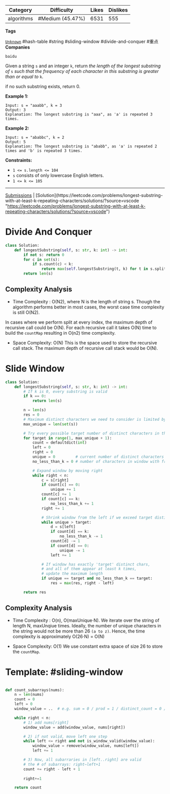 
| Category   | Difficulty       | Likes | Dislikes |
| ---------- | ---------------- | ----- | -------- |
| algorithms | #Medium (45.47%) | 6531  | 555      |

**Tags**

[`Unknown`](https://leetcode.com/tag/Unknown?source=vscode "https://leetcode.com/tag/Unknown?source=vscode") #hash-table #string #sliding-window #divide-and-conquer  #重点 
**Companies**

`baidu`

Given a string `s` and an integer `k`, return _the length of the longest substring of_ `s` _such that the frequency of each character in this substring is greater than or equal to_ `k`.

if no such substring exists, return 0.

**Example 1:**

```
Input: s = "aaabb", k = 3
Output: 3
Explanation: The longest substring is "aaa", as 'a' is repeated 3 times.
```

**Example 2:**

```
Input: s = "ababbc", k = 2
Output: 5
Explanation: The longest substring is "ababb", as 'a' is repeated 2 times and 'b' is repeated 3 times.
```

**Constraints:**

- `1 <= s.length <= 104`
- `s` consists of only lowercase English letters.
- `1 <= k <= 105`

---

[Submissions](https://leetcode.com/problems/longest-substring-with-at-least-k-repeating-characters/submissions/?source=vscode "https://leetcode.com/problems/longest-substring-with-at-least-k-repeating-characters/submissions/?source=vscode") | [Solution](https://leetcode.com/problems/longest-substring-with-at-least-k-repeating-characters/solutions/?source=vscode "https://leetcode.com/problems/longest-substring-with-at-least-k-repeating-characters/solutions/?source=vscode")

# Divide And Conquer

```python
class Solution:
    def longestSubstring(self, s: str, k: int) -> int:
        if not s: return 0
        for c in set(s):
            if s.count(c) < k:
                return max(self.longestSubstring(t, k) for t in s.split(c))
        return len(s)
```

## **Complexity Analysis**

- Time Complexity : O(N2), where N is the length of string s. Though the algorithm performs better in most cases, the worst case time complexity is still O(N2).

In cases where we perform split at every index, the maximum depth of recursive call could be O(N). For each recursive call it takes O(N) time to build the `countMap` resulting in O(n2) time complexity.

- Space Complexity: O(N) This is the space used to store the recursive call stack. The maximum depth of recursive call stack would be O(N).

# Slide Window

```python
class Solution:
    def longestSubstring(self, s: str, k: int) -> int:
        # If k is 0, every substring is valid
        if k == 0:
            return len(s)

        n = len(s)
        res = 0
        # Maximum distinct characters we need to consider is limited by the string itself
        max_unique = len(set(s))

        # Try every possible target number of distinct characters in the window
        for target in range(1, max_unique + 1):
            count = defaultdict(int)
            left = 0
            right = 0
            unique = 0         # current number of distinct characters in window
            no_less_than_k = 0 # number of characters in window with freq >= k

            # Expand window by moving right
            while right < n:
                c = s[right]
                if count[c] == 0:
                    unique += 1
                count[c] += 1
                if count[c] == k:
                    no_less_than_k += 1
                right += 1

                # Shrink window from the left if we exceed target distinct chars
                while unique > target:
                    d = s[left]
                    if count[d] == k:
                        no_less_than_k -= 1
                    count[d] -= 1
                    if count[d] == 0:
                        unique -= 1
                    left += 1

                # If window has exactly 'target' distinct chars,
                # and all of them appear at least k times,
                # update the maximum length
                if unique == target and no_less_than_k == target:
                    res = max(res, right - left)

        return res

```

## **Complexity Analysis**

- Time Complexity : O(n), O(maxUnique⋅N). We iterate over the string of length N, maxUnqiue times. Ideally, the number of unique characters in the string would not be more than 26 `(a to z)`. Hence, the time complexity is approximately O(26⋅N) = O(N)
    
- Space Complexity: O(1) We use constant extra space of size 26 to store the `countMap`.


# Template: #sliding-window
```python

def count_subarrays(nums):
    n = len(nums)
    count = 0
    left = 0
    window_value = ..  # e.g. sum = 0 / prod = 1 / distinct_count = 0 / …

    while right < n:
        # 1) add nums[right] 
        window_value = add(window_value, nums[right])

        # 2) if not valid, move left one step
        while left <= right and not is_window_valid(window_value):
            window_value = remove(window_value, nums[left])
            left += 1

        # 3) Now, all subarraries in [left..right] are valid
        # the # of subarrays: right−left+1
        count += right - left + 1
        
        right+=1

    return count
```


